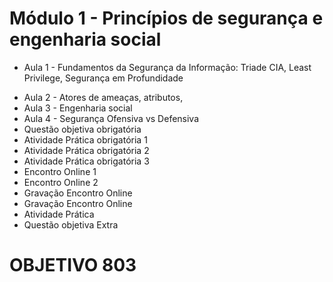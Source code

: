# Módulo 1 - Princípios de segurança e engenharia social

- Aula 1 - Fundamentos da Segurança da Informação: Triade CIA, Least Privilege, Segurança em Profundidade </p>
- Aula 2 - Atores de ameaças, atributos, 
- Aula 3 - Engenharia social 
- Aula 4 - Segurança Ofensiva vs Defensiva
- Questão objetiva obrigatória 
- Atividade Prática obrigatória 1 
- Atividade Prática obrigatória 2 
- Atividade Prática obrigatória 3 
- Encontro Online 1 
- Encontro Online 2 
- Gravação Encontro Online 
- Gravação Encontro Online
- Atividade Prática
- Questão objetiva Extra

# OBJETIVO 803
